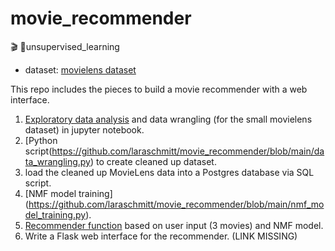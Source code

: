 # movie_recommender
🎬 🍿unsupervised_learning


* dataset: [movielens dataset](https://grouplens.org/datasets/movielens/) 

This repo includes the pieces to build a movie recommender with a web interface.
1. [Exploratory data analysis](https://github.com/laraschmitt/movie_recommender/blob/main/EDA/EDA_movie_lens_100k_complete.ipynb) and data wrangling (for the small movielens dataset) in jupyter notebook.
2. [Python script(https://github.com/laraschmitt/movie_recommender/blob/main/data_wrangling.py) to create cleaned up dataset.
3. load the cleaned up MovieLens data into a Postgres database via SQL script. 
4. [NMF model training] (https://github.com/laraschmitt/movie_recommender/blob/main/nmf_model_training.py). 
5. [Recommender function](https://github.com/laraschmitt/movie_recommender/blob/main/flask-app-bootstrap/nmf_recommender.py) based on user input (3 movies) and NMF model.
6. Write a Flask web interface for the recommender. (LINK MISSING)
    

